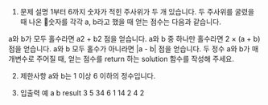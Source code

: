 1. 문제 설명
   1부터 6까지 숫자가 적힌 주사위가 두 개 있습니다. 두 주사위를 굴렸을 때 나온 숫자를 각각 a, b라고 했을 때 얻는 점수는 다음과 같습니다.

a와 b가 모두 홀수라면 a2 + b2 점을 얻습니다.
a와 b 중 하나만 홀수라면 2 × (a + b) 점을 얻습니다.
a와 b 모두 홀수가 아니라면 |a - b| 점을 얻습니다.
두 정수 a와 b가 매개변수로 주어질 때, 얻는 점수를 return 하는 solution 함수를 작성해 주세요.

2. 제한사항
   a와 b는 1 이상 6 이하의 정수입니다.

3. 입출력 예
   a b result
   3 5 34
   6 1 14
   2 4 2
